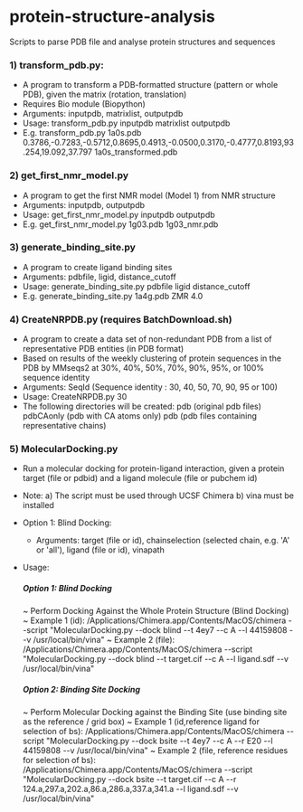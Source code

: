 # protein-structure-analysis
Scripts to parse PDB file and analyse protein structures and sequences

### 1) transform_pdb.py: 
  - A program to transform a PDB-formatted structure (pattern or whole PDB), given the matrix (rotation, translation)
  - Requires Bio module (Biopython)
  - Arguments: inputpdb, matrixlist, outputpdb
  - Usage: transform_pdb.py inputpdb matrixlist outputpdb
  - E.g. transform_pdb.py 1a0s.pdb 0.3786,-0.7283,-0.5712,0.8695,0.4913,-0.0500,0.3170,-0.4777,0.8193,93.254,19.092,37.797 1a0s_transformed.pdb
  
### 2) get_first_nmr_model.py
  - A program to get the first NMR model (Model 1) from NMR structure
  - Arguments: inputpdb, outputpdb
  - Usage: get_first_nmr_model.py inputpdb outputpdb
  - E.g. get_first_nmr_model.py 1g03.pdb 1g03_nmr.pdb
  
### 3) generate_binding_site.py
  - A program to create ligand binding sites
  - Arguments: pdbfile, ligid, distance_cutoff
  - Usage: generate_binding_site.py pdbfile ligid distance_cutoff
  - E.g. generate_binding_site.py 1a4g.pdb ZMR 4.0
  
### 4) CreateNRPDB.py (requires BatchDownload.sh)
  - A program to create a data set of non-redundant PDB from a list of representative PDB entities (in PDB format) 
  - Based on results of the weekly clustering of protein sequences in the PDB by MMseqs2 at 30%, 40%, 50%, 70%, 90%, 95%, or 100% sequence identity
  - Arguments: SeqId (Sequence identity : 30, 40, 50, 70, 90, 95 or 100)
  - Usage: CreateNRPDB.py 30
  - The following directories will be created: 
      pdb (original pdb files)
      pdbCAonly (pdb with CA atoms only)
      pdb<SeqID> (pdb files containing representative chains)
  
### 5) MolecularDocking.py
  - Run a molecular docking for protein-ligand interaction, given a protein target (file or pdbid) and a ligand molecule (file or pubchem id)
  - Note: 
    a) The script must be used through UCSF Chimera
    b) vina must be installed 
  - Option 1: Blind Docking:
    - Arguments: target (file or id), chainselection (selected chain, e.g. 'A' or 'all'), ligand (file or id), vinapath
  - Usage:
    ##### Option 1: Blind Docking
    ~ Perform Docking Against the Whole Protein Structure (Blind Docking)
    ~ Example 1 (id): /Applications/Chimera.app/Contents/MacOS/chimera --script "MolecularDocking.py --dock blind --t 4ey7 --c A --l 44159808 --v /usr/local/bin/vina"
    ~ Example 2 (file): /Applications/Chimera.app/Contents/MacOS/chimera --script "MolecularDocking.py --dock blind --t target.cif --c A --l ligand.sdf --v /usr/local/bin/vina"
  
    ##### Option 2: Binding Site Docking
    ~ Perform Molecular Docking against the Binding Site (use binding site as the reference / grid box)
    ~ Example 1 (id,reference ligand for selection of bs): /Applications/Chimera.app/Contents/MacOS/chimera --script "MolecularDocking.py --dock bsite --t 4ey7 --c A --r E20 --l 44159808 --v /usr/local/bin/vina"
    ~ Example 2 (file, reference residues for selection of bs): /Applications/Chimera.app/Contents/MacOS/chimera --script "MolecularDocking.py --dock bsite --t target.cif --c A --r 124.a,297.a,202.a,86.a,286.a,337.a,341.a --l ligand.sdf --v /usr/local/bin/vina"
